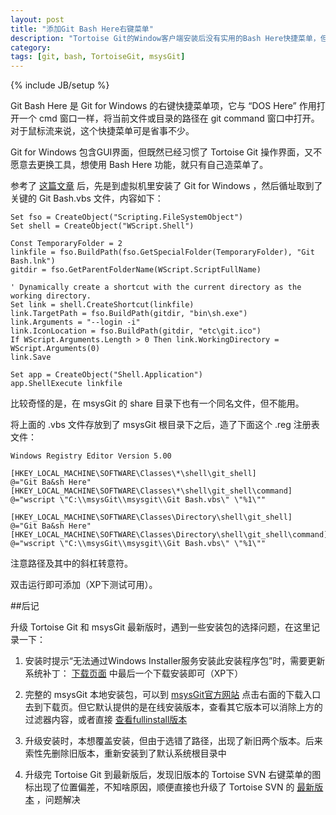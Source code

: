 ```yaml
---
layout: post
title: "添加Git Bash Here右键菜单"
description: "Tortoise Git的Window客户端安装后没有实用的Bash Here快捷菜单，但又不习惯 Git for Windows 的GUI版，那就手动移植过来吧"
category: 
tags: [git, bash, TortoiseGit, msysGit]
---
```

{% include JB/setup %}

Git Bash Here 是 Git for Windows 的右键快捷菜单项，它与 “DOS Here” 作用打开一个 cmd 窗口一样，将当前文件或目录的路径在 git command 窗口中打开。对于鼠标流来说，这个快捷菜单可是省事不少。

Git for Windows 包含GUI界面，但既然已经习惯了 Tortoise Git 操作界面，又不愿意去更换工具，想使用 Bash Here 功能，就只有自己造菜单了。

参考了 [这篇文章](http://blog.sina.com.cn/s/blog_4dbcd2730100zxt7.html) 后，先是到虚拟机里安装了 Git for Windows ，然后循址取到了关键的 Git Bash.vbs 文件，内容如下：

	Set fso = CreateObject("Scripting.FileSystemObject")
	Set shell = CreateObject("WScript.Shell")

	Const TemporaryFolder = 2
	linkfile = fso.BuildPath(fso.GetSpecialFolder(TemporaryFolder), "Git Bash.lnk")
	gitdir = fso.GetParentFolderName(WScript.ScriptFullName)

	' Dynamically create a shortcut with the current directory as the working directory.
	Set link = shell.CreateShortcut(linkfile)
	link.TargetPath = fso.BuildPath(gitdir, "bin\sh.exe")
	link.Arguments = "--login -i"
	link.IconLocation = fso.BuildPath(gitdir, "etc\git.ico")
	If WScript.Arguments.Length > 0 Then link.WorkingDirectory = WScript.Arguments(0)
	link.Save

	Set app = CreateObject("Shell.Application")
	app.ShellExecute linkfile


比较奇怪的是，在 msysGit 的 share 目录下也有一个同名文件，但不能用。

将上面的 .vbs 文件存放到了 msysGit 根目录下之后，造了下面这个 .reg 注册表文件：

	Windows Registry Editor Version 5.00

	[HKEY_LOCAL_MACHINE\SOFTWARE\Classes\*\shell\git_shell]
	@="Git Ba&sh Here"
	[HKEY_LOCAL_MACHINE\SOFTWARE\Classes\*\shell\git_shell\command]
	@="wscript \"C:\\msysGit\\msysgit\\Git Bash.vbs\" \"%1\""

	[HKEY_LOCAL_MACHINE\SOFTWARE\Classes\Directory\shell\git_shell]
	@="Git Ba&sh Here"
	[HKEY_LOCAL_MACHINE\SOFTWARE\Classes\Directory\shell\git_shell\command]
	@="wscript \"C:\\msysGit\\msysgit\\Git Bash.vbs\" \"%1\""

注意路径及其中的斜杠转意符。

双击运行即可添加（XP下测试可用）。


##后记

升级 Tortoise Git 和 msysGit 最新版时，遇到一些安装包的选择问题，在这里记录一下：

1. 安装时提示“无法通过Windows Installer服务安装此安装程序包”时，需要更新系统补丁： [下载页面](http://www.microsoft.com/zh-cn/download/details.aspx?id=8483) 中最后一个下载安装即可（XP下）

2. 完整的 msysGit 本地安装包，可以到 [msysGit官方网站](http://msysgit.github.com/) 点击右面的下载入口去到下载页。但它默认提供的是在线安装版本，查看其它版本可以消除上方的过滤器内容，或者直接 [查看fullinstall版本](https://code.google.com/p/msysgit/downloads/list?can=2&q=fullinstall&colspec=Filename+Summary+Uploaded+ReleaseDate+Size+DownloadCount) 

3. 升级安装时，本想覆盖安装，但由于选错了路径，出现了新旧两个版本。后来索性先删除旧版本，重新安装到了默认系统根目录中

4. 升级完 Tortoise Git 到最新版后，发现旧版本的 Tortoise SVN 右键菜单的图标出现了位置偏差，不知啥原因，顺便直接也升级了 Tortoise SVN 的 [最新版本](http://tortoisesvn.net/downloads.html) ，问题解决




